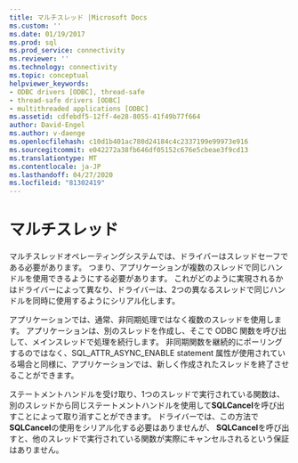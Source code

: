 ```yaml
---
title: マルチスレッド |Microsoft Docs
ms.custom: ''
ms.date: 01/19/2017
ms.prod: sql
ms.prod_service: connectivity
ms.reviewer: ''
ms.technology: connectivity
ms.topic: conceptual
helpviewer_keywords:
- ODBC drivers [ODBC], thread-safe
- thread-safe drivers [ODBC]
- multithreaded applications [ODBC]
ms.assetid: cdfebdf5-12ff-4e28-8055-41f49b77f664
author: David-Engel
ms.author: v-daenge
ms.openlocfilehash: c10d1b401ac780d24184c4c2337199e99973e916
ms.sourcegitcommit: e042272a38fb646df05152c676e5cbeae3f9cd13
ms.translationtype: MT
ms.contentlocale: ja-JP
ms.lasthandoff: 04/27/2020
ms.locfileid: "81302419"
---
```

# <a name="multithreading"></a>マルチスレッド
マルチスレッドオペレーティングシステムでは、ドライバーはスレッドセーフである必要があります。 つまり、アプリケーションが複数のスレッドで同じハンドルを使用できるようにする必要があります。 これがどのように実現されるかはドライバーによって異なり、ドライバーは、2つの異なるスレッドで同じハンドルを同時に使用するようにシリアル化します。  
  
 アプリケーションでは、通常、非同期処理ではなく複数のスレッドを使用します。 アプリケーションは、別のスレッドを作成し、そこで ODBC 関数を呼び出して、メインスレッドで処理を続行します。 非同期関数を継続的にポーリングするのではなく、SQL_ATTR_ASYNC_ENABLE statement 属性が使用されている場合と同様に、アプリケーションでは、新しく作成されたスレッドを終了させることができます。  
  
 ステートメントハンドルを受け取り、1つのスレッドで実行されている関数は、別のスレッドから同じステートメントハンドルを使用して**SQLCancel**を呼び出すことによって取り消すことができます。 ドライバーでは、この方法で**SQLCancel**の使用をシリアル化する必要はありませんが、 **SQLCancel**を呼び出すと、他のスレッドで実行されている関数が実際にキャンセルされるという保証はありません。
